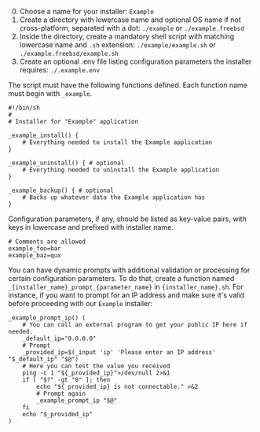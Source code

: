 0. Choose a name for your installer: `Example`
1. Create a directory with lowercase name and optional OS name if not cross-platform, separated with a dot: `./example` or `./example.freebsd`
2. Inside the directory, create a mandatory shell script with matching lowercase name and `.sh` extension: `./example/example.sh` or `./example.freebsd/example.sh`
3. Create an optional .env file listing configuration parameters the installer requires: `./.example.env`

The script must have the following functions defined. Each function name must begin with `_example`.

```
#!/bin/sh
#
# Installer for "Example" application

_example_install() {
    # Everything needed to install the Example application
}

_example_uninstall() { # optional
    # Everything needed to uninstall the Example application
}

_example_backup() { # optional
    # Backs up whatever data the Example application has
}
```

Configuration parameters, if any, should be listed as key-value pairs, with keys in lowercase and prefixed with installer name.

```
# Comments are allowed
example_foo=bar
example_baz=qux
```

You can have dynamic prompts with additional validation or processing for certain configuration parameters. To do that, create a function named `_{installer_name}_prompt_{parameter_name}` in `{installer_name}.sh`. For instance, if you want to prompt for an IP address and make sure it's valid before proceeding with our `Example` installer:

```
_example_prompt_ip() (
    # You can call an external program to get your public IP here if needed.
    _default_ip="0.0.0.0"
    # Prompt
    _provided_ip=$(_input 'ip' 'Please enter an IP address' "$_default_ip" "$@")
    # Here you can test the value you received
    ping -c 1 "${_provided_ip}">/dev/null 2>&1
    if [ "$?" -gt "0" ]; then
        echo "${_provided_ip} is not connectable." >&2
        # Prompt again
        _example_prompt_ip "$@"
    fi
    echo "$_provided_ip"
)
```
